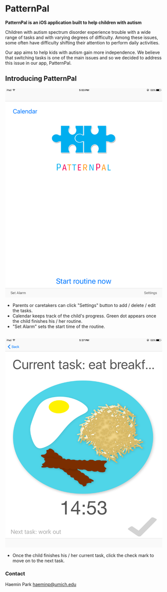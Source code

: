 # PatternPal

**PatternPal is an iOS application built to help children with autism**


Children with autism spectrum disorder experience trouble with a wide range of tasks and with varying degrees of difficulty. Among these issues, some often have difficulty shifting their attention to perform daily activities. 

Our app aims to help kids with autism gain more independence. We believe that switching tasks is one of the main issues and so we decided to address this issue in our app, PatternPal. 

## Introducing PatternPal
![alt tag](https://github.com/haeminn/Pattern-Pal/blob/master/Screenshot1.PNG)

- Parents or caretakers can click "Settings" button to add / delete / edit the tasks.
- Calendar keeps track of the child's progress. Green dot appears once the child finishes his / her routine.
- "Set Alarm" sets the start time of the routine.
##
![alt tag](https://github.com/haeminn/Pattern-Pal/blob/master/Screenshot4.PNG)

- Once the child finishes his / her current task, click the check mark to move on to the next task.



### Contact
Haemin Park haeminp@umich.edu



